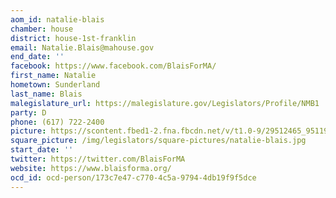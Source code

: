 ```yaml
---
aom_id: natalie-blais
chamber: house
district: house-1st-franklin
email: Natalie.Blais@mahouse.gov
end_date: ''
facebook: https://www.facebook.com/BlaisForMA/
first_name: Natalie
hometown: Sunderland
last_name: Blais
malegislature_url: https://malegislature.gov/Legislators/Profile/NMB1
party: D
phone: (617) 722-2400
picture: https://scontent.fbed1-2.fna.fbcdn.net/v/t1.0-9/29512465_951192215049659_332230578990461274_n.jpg?_nc_cat=104&_nc_ht=scontent.fbed1-2.fna&oh=ea1b4e45fb189367efc680d30ad3b030&oe=5C95F356
square_picture: /img/legislators/square-pictures/natalie-blais.jpg
start_date: ''
twitter: https://twitter.com/BlaisForMA
website: https://www.blaisforma.org/
ocd_id: ocd-person/173c7e47-c770-4c5a-9794-4db19f9f5dce
---
```

